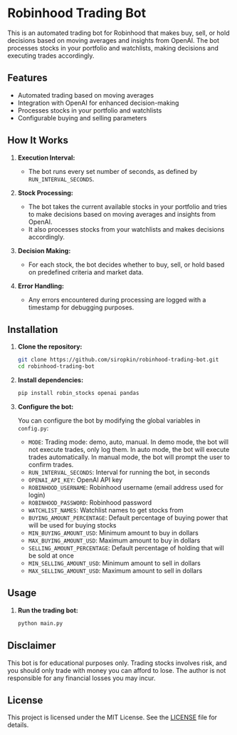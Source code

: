 # Robinhood Trading Bot

This is an automated trading bot for Robinhood that makes buy, sell, or hold decisions based on moving averages and insights from OpenAI. The bot processes stocks in your portfolio and watchlists, making decisions and executing trades accordingly.

## Features

- Automated trading based on moving averages
- Integration with OpenAI for enhanced decision-making
- Processes stocks in your portfolio and watchlists
- Configurable buying and selling parameters

## How It Works

1. **Execution Interval:**
   - The bot runs every set number of seconds, as defined by `RUN_INTERVAL_SECONDS`.

2. **Stock Processing:**
   - The bot takes the current available stocks in your portfolio and tries to make decisions based on moving averages and insights from OpenAI.
   - It also processes stocks from your watchlists and makes decisions accordingly.

3. **Decision Making:**
   - For each stock, the bot decides whether to buy, sell, or hold based on predefined criteria and market data.

4. **Error Handling:**
   - Any errors encountered during processing are logged with a timestamp for debugging purposes.

## Installation

1. **Clone the repository:**

    ```sh
    git clone https://github.com/siropkin/robinhood-trading-bot.git
    cd robinhood-trading-bot
    ```

2. **Install dependencies:**

    ```sh
    pip install robin_stocks openai pandas
    ```

3. **Configure the bot:**

   You can configure the bot by modifying the global variables in `config.py`:
   - `MODE`: Trading mode: demo, auto, manual. In demo mode, the bot will not execute trades, only log them. In auto mode, the bot will execute trades automatically. In manual mode, the bot will prompt the user to confirm trades.
   - `RUN_INTERVAL_SECONDS`: Interval for running the bot, in seconds
   - `OPENAI_API_KEY`: OpenAI API key
   - `ROBINHOOD_USERNAME`: Robinhood username (email address used for login)
   - `ROBINHOOD_PASSWORD`: Robinhood password
   - `WATCHLIST_NAMES`: Watchlist names to get stocks from
   - `BUYING_AMOUNT_PERCENTAGE`: Default percentage of buying power that will be used for buying stocks
   - `MIN_BUYING_AMOUNT_USD`: Minimum amount to buy in dollars
   - `MAX_BUYING_AMOUNT_USD`: Maximum amount to buy in dollars
   - `SELLING_AMOUNT_PERCENTAGE`: Default percentage of holding that will be sold at once
   - `MIN_SELLING_AMOUNT_USD`: Minimum amount to sell in dollars
   - `MAX_SELLING_AMOUNT_USD`: Maximum amount to sell in dollars

## Usage

1. **Run the trading bot:**

    ```sh
    python main.py
    ```

## Disclaimer

This bot is for educational purposes only. Trading stocks involves risk, and you should only trade with money you can afford to lose. The author is not responsible for any financial losses you may incur.

## License

This project is licensed under the MIT License. See the [LICENSE](LICENSE) file for details.
